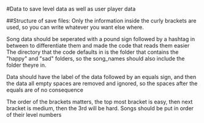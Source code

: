 #Data to save level data as well as user player data

##Structure of save files:
Only the information inside the curly brackets are used, so you can write whatever you want else where.

Song data should be seperated with a pound sign followed by a hashtag in between to differentiate them and made the code that reads them easier
The directory that the code defaults in is the folder that contains the "happy" and "sad" folders, so the song_names should also include the folder theyre in.

Data should have the label of the data followed by an equals sign, and then the data all empty spaces are removed and ignored, so the spaces after the equals are of no consequence

The order of the brackets matters, the top most bracket is easy, then next bracket is medium, then the 3rd will be hard.
Songs should be put in order of their level numbers

